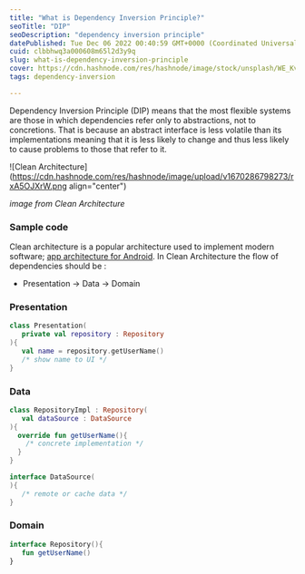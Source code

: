 ```yaml
---
title: "What is Dependency Inversion Principle?"
seoTitle: "DIP"
seoDescription: "dependency inversion principle"
datePublished: Tue Dec 06 2022 00:40:59 GMT+0000 (Coordinated Universal Time)
cuid: clbbhwq3a000608m65l2d3y9q
slug: what-is-dependency-inversion-principle
cover: https://cdn.hashnode.com/res/hashnode/image/stock/unsplash/WE_Kv_ZB1l0/upload/d072865c7fccdfb55c735fff2d4bc51d.jpeg
tags: dependency-inversion

---
```


Dependency Inversion Principle (DIP) means that the most flexible systems are those in which dependencies refer only to abstractions, not to concretions. That is because an abstract interface is less volatile than its implementations meaning that it is less likely to change and thus less likely to cause problems to those that refer to it.

![Clean Architecture](https://cdn.hashnode.com/res/hashnode/image/upload/v1670286798273/rxA5OJXrW.png align="center")

*image from Clean Architecture*

### Sample code

Clean architecture is a popular architecture used to implement modern software; [app architecture for Android](https://developer.android.com/topic/architecture). In Clean Architecture the flow of dependencies should be :

*   Presentation → Data → Domain
    

### Presentation

```kotlin
class Presentation(
   private val repository : Repository
){
   val name = repository.getUserName()
   /* show name to UI */
}
```

### Data

```kotlin
class RepositoryImpl : Repository(
   val dataSource : DataSource
){
  override fun getUserName(){
    /* concrete implementation */
  }
}

interface DataSource(
){
   /* remote or cache data */
}
```

### Domain

```kotlin
interface Repository(){
   fun getUserName()
}
```